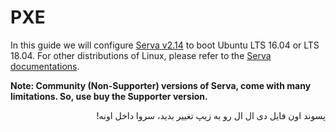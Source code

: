 # PXE 
In this guide we will configure [Serva v2.14](https://www.vercot.com/~serva/default.html) to boot Ubuntu LTS 16.04 or LTS 18.04. For other 
distributions of Linux, please refer to the [Serva documentations](https://www.vercot.com/~serva/an/NonWindowsPXE3.html).

**Note: Community (Non-Supporter) versions of Serva, come with many limitations. So, use buy the Supporter version.**



<p dir="rtl">پسوند اون فایل دی ال ال رو به زیپ تغییر بدید، سروا داخل اونه!</p>
